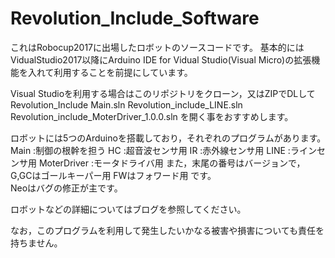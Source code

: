 # Revolution_Include_Software 
これはRobocup2017に出場したロボットのソースコードです。 
基本的にはVidualStudio2017以降にArduino IDE for Vidual Studio(Visual Micro)の拡張機能を入れて利用することを前提にしています。 

Visual Studioを利用する場合はこのリポジトリをクローン，又はZIPでDLして 
Revolution_Include Main.sln 
Revolution_include_LINE.sln 
Revolution_include_MoterDriver_1.0.0.sln 
を開く事をおすすめします。 


ロボットには5つのArduinoを搭載しており，それぞれのプログラムがあります。　
Main        :制御の根幹を担う 
HC          :超音波センサ用 
IR          :赤外線センサ用 
LINE        :ラインセンサ用 
MoterDriver :モータドライバ用 
また，末尾の番号はバージョンで， 
G,GCはゴールキーパー用 
FWはフォワード用 
です。<br>
Neoはバグの修正が主です。 



ロボットなどの詳細についてはブログを参照してください。 

なお，このプログラムを利用して発生したいかなる被害や損害についても責任を持ちません。 
